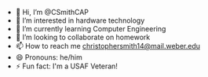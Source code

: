 - 👋 Hi, I’m @CSmithCAP
- 👀 I’m interested in hardware technology
- 🌱 I’m currently learning Computer Engineering
- 💞️ I’m looking to collaborate on homework
- 📫 How to reach me christophersmith14@mail.weber.edu
- 😄 Pronouns: he/him
- ⚡ Fun fact: I'm a USAF Veteran!

<!---
CSmithCAP/CSmithCAP is a ✨ special ✨ repository because its `README.md` (this file) appears on your GitHub profile.
You can click the Preview link to take a look at your changes.
--->
